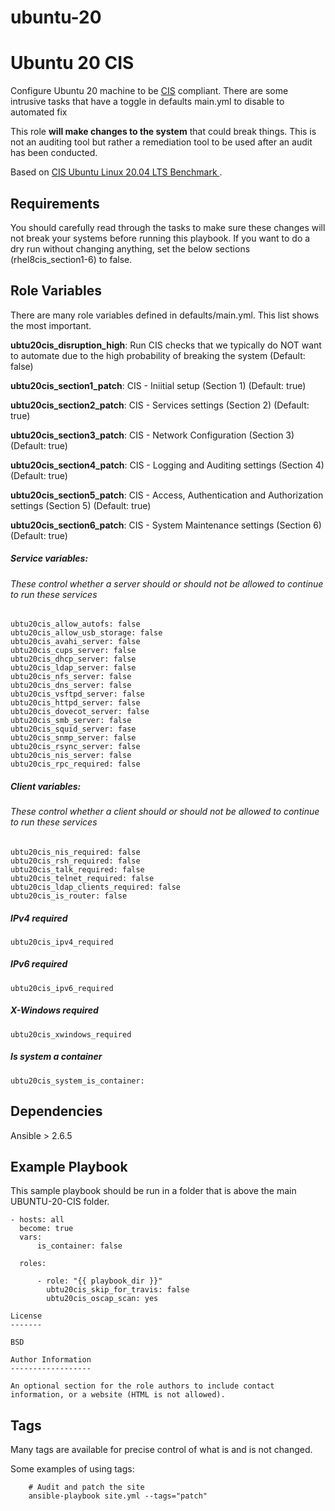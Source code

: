 # ubuntu-20
Ubuntu 20 CIS
=========

Configure Ubuntu 20 machine to be [CIS](https://www.cisecurity.org/cis-benchmarks/) compliant. There are some intrusive tasks that have a toggle in defaults main.yml to disable to automated fix

This role **will make changes to the system** that could break things. This is not an auditing tool but rather a remediation tool to be used after an audit has been conducted.

Based on [CIS Ubuntu Linux 20.04 LTS Benchmark ](https://community.cisecurity.org/collab/public/index.php).


Requirements
------------

You should carefully read through the tasks to make sure these changes will not break your systems before running this playbook.
If you want to do a dry run without changing anything, set the below sections (rhel8cis_section1-6) to false. 

Role Variables
--------------

There are many role variables defined in defaults/main.yml. This list shows the most important.

**ubtu20cis_disruption_high**: Run CIS checks that we typically do NOT want to automate due to the high probability of breaking the system (Default: false)

**ubtu20cis_section1_patch**: CIS - Iniitial setup (Section 1) (Default: true)

**ubtu20cis_section2_patch**: CIS - Services settings (Section 2) (Default: true)

**ubtu20cis_section3_patch**: CIS - Network Configuration (Section 3) (Default: true)

**ubtu20cis_section4_patch**: CIS - Logging and Auditing settings (Section 4) (Default: true)

**ubtu20cis_section5_patch**: CIS - Access, Authentication and Authorization settings (Section 5) (Default: true)

**ubtu20cis_section6_patch**: CIS - System Maintenance settings (Section 6) (Default: true) 


##### Service variables:
###### These control whether a server should or should not be allowed to continue to run these services

```
ubtu20cis_allow_autofs: false
ubtu20cis_allow_usb_storage: false
ubtu20cis_avahi_server: false
ubtu20cis_cups_server: false
ubtu20cis_dhcp_server: false
ubtu20cis_ldap_server: false
ubtu20cis_nfs_server: false
ubtu20cis_dns_server: false
ubtu20cis_vsftpd_server: false
ubtu20cis_httpd_server: false
ubtu20cis_dovecot_server: false
ubtu20cis_smb_server: false
ubtu20cis_squid_server: fase
ubtu20cis_snmp_server: false
ubtu20cis_rsync_server: false
ubtu20cis_nis_server: false
ubtu20cis_rpc_required: false
```

##### Client variables:
###### These control whether a client should or should not be allowed to continue to run these services
```
ubtu20cis_nis_required: false
ubtu20cis_rsh_required: false
ubtu20cis_talk_required: false
ubtu20cis_telnet_required: false
ubtu20cis_ldap_clients_required: false
ubtu20cis_is_router: false
```

##### IPv4 required
`ubtu20cis_ipv4_required`

##### IPv6 required
`ubtu20cis_ipv6_required`

##### X-Windows required
`ubtu20cis_xwindows_required`

##### Is system a container
`ubtu20cis_system_is_container:`

Dependencies
------------

Ansible > 2.6.5

Example Playbook
----------------

This sample playbook should be run in a folder that is above the main UBUNTU-20-CIS folder.

```
- hosts: all
  become: true
  vars:
      is_container: false

  roles:

      - role: "{{ playbook_dir }}"
        ubtu20cis_skip_for_travis: false
        ubtu20cis_oscap_scan: yes

License
-------

BSD

Author Information
------------------

An optional section for the role authors to include contact information, or a website (HTML is not allowed).
```

Tags
----
Many tags are available for precise control of what is and is not changed.

Some examples of using tags:

```
    # Audit and patch the site
    ansible-playbook site.yml --tags="patch"
```